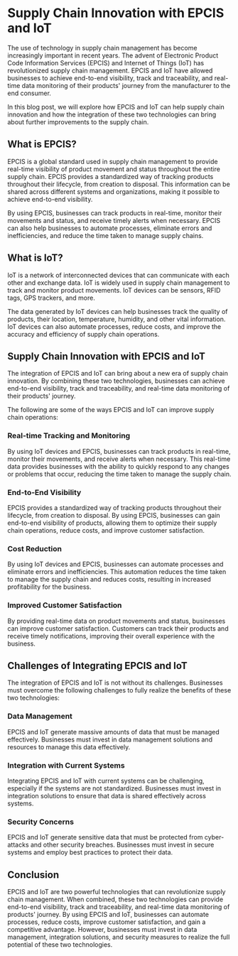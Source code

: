 # Supply Chain Innovation with EPCIS and IoT

The use of technology in supply chain management has become increasingly important in recent years. The advent of Electronic Product Code Information Services (EPCIS) and Internet of Things (IoT) has revolutionized supply chain management. EPCIS and IoT have allowed businesses to achieve end-to-end visibility, track and traceability, and real-time data monitoring of their products' journey from the manufacturer to the end consumer. 

In this blog post, we will explore how EPCIS and IoT can help supply chain innovation and how the integration of these two technologies can bring about further improvements to the supply chain.

## What is EPCIS?

EPCIS is a global standard used in supply chain management to provide real-time visibility of product movement and status throughout the entire supply chain. EPCIS provides a standardized way of tracking products throughout their lifecycle, from creation to disposal. This information can be shared across different systems and organizations, making it possible to achieve end-to-end visibility.

By using EPCIS, businesses can track products in real-time, monitor their movements and status, and receive timely alerts when necessary. EPCIS can also help businesses to automate processes, eliminate errors and inefficiencies, and reduce the time taken to manage supply chains.

## What is IoT?

IoT is a network of interconnected devices that can communicate with each other and exchange data. IoT is widely used in supply chain management to track and monitor product movements. IoT devices can be sensors, RFID tags, GPS trackers, and more. 

The data generated by IoT devices can help businesses track the quality of products, their location, temperature, humidity, and other vital information. IoT devices can also automate processes, reduce costs, and improve the accuracy and efficiency of supply chain operations.

## Supply Chain Innovation with EPCIS and IoT

The integration of EPCIS and IoT can bring about a new era of supply chain innovation. By combining these two technologies, businesses can achieve end-to-end visibility, track and traceability, and real-time data monitoring of their products' journey. 

The following are some of the ways EPCIS and IoT can improve supply chain operations:

### Real-time Tracking and Monitoring

By using IoT devices and EPCIS, businesses can track products in real-time, monitor their movements, and receive alerts when necessary. This real-time data provides businesses with the ability to quickly respond to any changes or problems that occur, reducing the time taken to manage the supply chain.

### End-to-End Visibility

EPCIS provides a standardized way of tracking products throughout their lifecycle, from creation to disposal. By using EPCIS, businesses can gain end-to-end visibility of products, allowing them to optimize their supply chain operations, reduce costs, and improve customer satisfaction.

### Cost Reduction

By using IoT devices and EPCIS, businesses can automate processes and eliminate errors and inefficiencies. This automation reduces the time taken to manage the supply chain and reduces costs, resulting in increased profitability for the business.

### Improved Customer Satisfaction

By providing real-time data on product movements and status, businesses can improve customer satisfaction. Customers can track their products and receive timely notifications, improving their overall experience with the business.

## Challenges of Integrating EPCIS and IoT

The integration of EPCIS and IoT is not without its challenges. Businesses must overcome the following challenges to fully realize the benefits of these two technologies:

### Data Management

EPCIS and IoT generate massive amounts of data that must be managed effectively. Businesses must invest in data management solutions and resources to manage this data effectively.

### Integration with Current Systems

Integrating EPCIS and IoT with current systems can be challenging, especially if the systems are not standardized. Businesses must invest in integration solutions to ensure that data is shared effectively across systems.

### Security Concerns

EPCIS and IoT generate sensitive data that must be protected from cyber-attacks and other security breaches. Businesses must invest in secure systems and employ best practices to protect their data.

## Conclusion

EPCIS and IoT are two powerful technologies that can revolutionize supply chain management. When combined, these two technologies can provide end-to-end visibility, track and traceability, and real-time data monitoring of products' journey. By using EPCIS and IoT, businesses can automate processes, reduce costs, improve customer satisfaction, and gain a competitive advantage. However, businesses must invest in data management, integration solutions, and security measures to realize the full potential of these two technologies.
